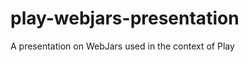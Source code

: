 play-webjars-presentation
=========================

A presentation on WebJars used in the context of Play
